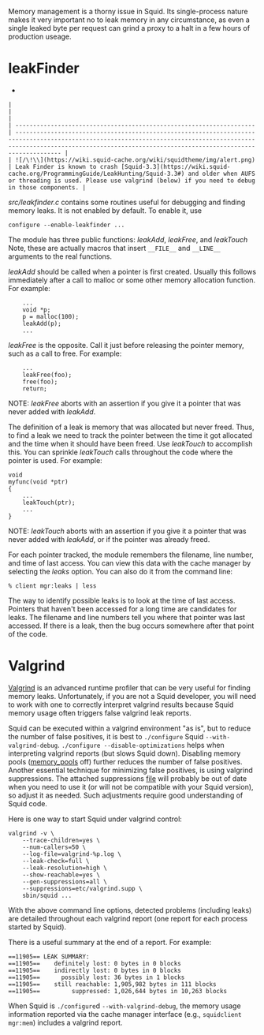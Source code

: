 Memory management is a thorny issue in Squid. Its single-process nature
makes it very important no to leak memory in any circumstance, as even a
single leaked byte per request can grind a proxy to a halt in a few
hours of production useage.

# leakFinder

  - 
    
    |                                                                      |                                                                                                                                                                                                                                 |
    | -------------------------------------------------------------------- | ------------------------------------------------------------------------------------------------------------------------------------------------------------------------------------------------------------------------------- |
    | ![/\!\\](https://wiki.squid-cache.org/wiki/squidtheme/img/alert.png) | Leak Finder is known to crash [Squid-3.3](https://wiki.squid-cache.org/ProgrammingGuide/LeakHunting/Squid-3.3#) and older when AUFS or threading is used. Please use valgrind (below) if you need to debug in those components. |
    

*src/leakfinder.c* contains some routines useful for debugging and
finding memory leaks. It is not enabled by default. To enable it, use

    configure --enable-leakfinder ...

The module has three public functions: *leakAdd*, *leakFree*, and
*leakTouch* Note, these are actually macros that insert `__FILE__` and
`__LINE__` arguments to the real functions.

*leakAdd* should be called when a pointer is first created. Usually this
follows immediately after a call to malloc or some other memory
allocation function. For example:

``` 
    ...
    void *p;
    p = malloc(100);
    leakAdd(p);
    ...
```

*leakFree* is the opposite. Call it just before releasing the pointer
memory, such as a call to free. For example:

``` 
    ...
    leakFree(foo);
    free(foo);
    return;
```

NOTE: *leakFree* aborts with an assertion if you give it a pointer that
was never added with *leakAdd*.

The definition of a leak is memory that was allocated but never freed.
Thus, to find a leak we need to track the pointer between the time it
got allocated and the time when it should have been freed. Use
*leakTouch* to accomplish this. You can sprinkle *leakTouch* calls
throughout the code where the pointer is used. For example:

    void
    myfunc(void *ptr)
    {
        ...
        leakTouch(ptr);
        ...
    }

NOTE: *leakTouch* aborts with an assertion if you give it a pointer that
was never added with *leakAdd*, or if the pointer was already freed.

For each pointer tracked, the module remembers the filename, line
number, and time of last access. You can view this data with the cache
manager by selecting the *leaks* option. You can also do it from the
command line:

    % client mgr:leaks | less

The way to identify possible leaks is to look at the time of last
access. Pointers that haven't been accessed for a long time are
candidates for leaks. The filename and line numbers tell you where that
pointer was last accessed. If there is a leak, then the bug occurs
somewhere after that point of the code.

# Valgrind

[Valgrind](http://valgrind.org/) is an advanced runtime profiler that
can be very useful for finding memory leaks. Unfortunately, if you are
not a Squid developer, you will need to work with one to correctly
interpret valgrind results because Squid memory usage often triggers
false valgrind leak reports.

Squid can be executed within a valgrind environment "as is", but to
reduce the number of false positives, it is best to `./configure` Squid
`--with-valgrind-debug`. `./configure --disable-optimizations` helps
when interpreting valgrind reports (but slows Squid down). Disabling
memory pools
([memory\_pools](http://www.squid-cache.org/Doc/config/memory_pools#)
off) further reduces the number of false positives. Another essential
technique for minimizing false positives, is using valgrind
suppressions. The attached suppressions
[file](https://wiki.squid-cache.org/ProgrammingGuide/LeakHunting/ProgrammingGuide/LeakHunting?action=AttachFile&do=get&target=valgrind.supp)
will probably be out of date when you need to use it (or will not be
compatible with your Squid version), so adjust it as needed. Such
adjustments require good understanding of Squid code.

Here is one way to start Squid under valgrind control:

    valgrind -v \
        --trace-children=yes \
        --num-callers=50 \
        --log-file=valgrind-%p.log \
        --leak-check=full \
        --leak-resolution=high \
        --show-reachable=yes \
        --gen-suppressions=all \
        --suppressions=etc/valgrind.supp \
        sbin/squid ...

With the above command line options, detected problems (including leaks)
are detailed throughout each valgrind report (one report for each
process started by Squid).

There is a useful summary at the end of a report. For example:

    ==11905== LEAK SUMMARY:
    ==11905==    definitely lost: 0 bytes in 0 blocks
    ==11905==    indirectly lost: 0 bytes in 0 blocks
    ==11905==      possibly lost: 36 bytes in 1 blocks
    ==11905==    still reachable: 1,905,982 bytes in 111 blocks
    ==11905==         suppressed: 1,026,644 bytes in 10,263 blocks

When Squid is `./configure`d `--with-valgrind-debug`, the memory usage
information reported via the cache manager interface (e.g., `squidclient
mgr:mem`) includes a valgrind report.
